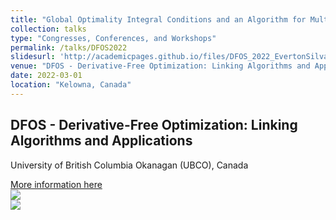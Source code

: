 ```yaml
---
title: "Global Optimality Integral Conditions and an Algorithm for Multiobjective Problems"
collection: talks
type: "Congresses, Conferences, and Workshops"
permalink: /talks/DFOS2022
slidesurl: 'http://academicpages.github.io/files/DFOS_2022_EvertonSilva.pdf'
venue: "DFOS - Derivative-Free Optimization: Linking Algorithms and Applications"
date: 2022-03-01
location: "Kelowna, Canada"
---
```


## DFOS - Derivative-Free Optimization: Linking Algorithms and Applications
University of British Columbia Okanagan (UBCO), Canada

[More information here](https://www.birs.ca/events/2022/5-day-workshops/22w5199)
<br/><img src='/images/22w5199_1.png'>
<br/><img src='/images/22w5199_2.png'>


